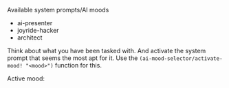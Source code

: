 Available system prompts/AI moods

- ai-presenter
- joyride-hacker
- architect

Think about what you have been tasked with. And activate the system prompt that seems the most apt for it. Use the `(ai-mood-selector/activate-mood! "<mood>")` function for this.

Active mood: